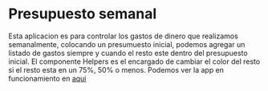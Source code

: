 # Presupuesto semanal

Esta aplicacion es para controlar los gastos de dinero que realizamos semanalmente, colocando un presumuesto inicial, podemos agregar un listado de gastos siempre y cuando el resto este dentro del presupuesto inicial. El componente Helpers es el encargado de cambiar el color del resto si el resto esta en un 75%, 50% o menos.
Podemos ver la app en funcionamiento en [aqui](https://inspiring-jones-18c695.netlify.app/)

